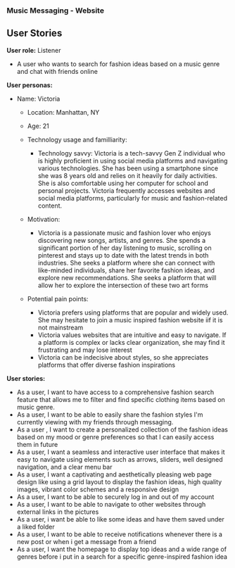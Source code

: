 ### Music Messaging - Website

## User Stories

**User role:** Listener
-  A user who wants to search for fashion ideas based on a music genre and chat with friends online


**User personas:**
- Name: Victoria
    - Location: Manhattan, NY
    - Age: 21
    - Technology usage and familliarity:
        - Technology savvy: Victoria is a tech-savvy Gen Z individual who is highly proficient in using social media platforms and navigating various technologies. She has been using a smartphone since she was 8 years old and relies on it heavily for daily activities. She is also comfortable using her computer for school and personal projects. Victoria frequently accesses websites and social media platforms, particularly for music and fashion-related content.


    - Motivation:
        - Victoria is a passionate music and fashion lover who enjoys discovering new songs, artists, and genres. She spends a significant portion of her day listening to music, scrolling on pinterest and stays up to date with the latest trends in both industries. She seeks a platform where she can connect with like-minded individuals, share her favorite fashion ideas, and explore new recommendations. She seeks a platform that will allow her to explore the intersection of these two art forms


    - Potential pain points:
        - Victoria prefers using platforms that are popular and widely used. She may hesitate to join a music inspired fashion website iif it is not mainstream
        -  Victoria values websites that are intuitive and easy to navigate. If a platform is complex or lacks clear organization, she may find it frustrating and may lose interest
        - Victoria can be indecisive about styles, so she appreciates platforms that offer diverse fashion inspirations


**User stories:**
- As a user, I want to have access to a comprehensive fashion search feature that allows me to filter and find specific clothing items based on music genre. 
- As a user, I want to be able to easily share the fashion styles I'm currently viewing with my friends through messaging.
- As a user , I want to create a personalized collection of the fashion ideas based on my mood or genre preferences so that I can easily access them in future 
- As a user, I want a seamless and interactive user interface that makes it easy to navigate using elements such as arrows, sliders, well designed navigation, and a clear menu bar 
- As a user, I want a captivating and aesthetically pleasing web page design like using a grid layout to display the fashion ideas, high quality images, vibrant color schemes and a responsive design
- As a user, I want to be able to securely log in and out of my account
- As a user, I want to be able to navigate to other websites through external links in the pictures
- As a user, i want be able to like some ideas and have them saved under a liked folder
- As a user, I want to be able to receive notifications whenever there is a new post or when i get a message from a friend
- As a user, I want the homepage to display top ideas and a wide range of genres before i put in a search for a specific genre-inspired fashion idea
